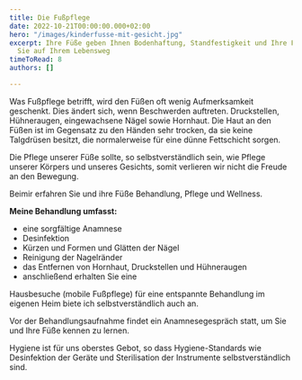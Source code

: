 ```yaml
---
title: Die Fußpflege
date: 2022-10-21T00:00:00.000+02:00
hero: "/images/kinderfusse-mit-gesicht.jpg"
excerpt: Ihre Füße geben Ihnen Bodenhaftung, Standfestigkeit und Ihre Füße begleiten
  Sie auf Ihrem Lebensweg
timeToRead: 8
authors: []

---
```

Was Fußpflege betrifft, wird den Füßen oft wenig Aufmerksamkeit geschenkt. Dies ändert sich, wenn Beschwerden auftreten. Druckstellen, Hühneraugen, eingewachsene Nägel sowie Hornhaut. Die Haut an den Füßen ist im Gegensatz zu den Händen sehr trocken, da sie keine Talgdrüsen besitzt, die normalerweise für eine dünne Fettschicht sorgen.

Die Pflege unserer Füße sollte, so selbstverständlich sein, wie Pflege unserer Körpers und unseres Gesichts, somit verlieren wir nicht die Freude an den Bewegung.

Beimir erfahren Sie und ihre Füße Behandlung, Pflege und Wellness.

**Meine Behandlung umfasst:**

* eine sorgfältige Anamnese
* Desinfektion
* Kürzen und Formen und Glätten der Nägel
* Reinigung der Nagelränder
* das Entfernen von Hornhaut, Druckstellen und Hühneraugen
* anschließend erhalten Sie eine

Hausbesuche (mobile Fußpflege) für eine entspannte Behandlung im eigenen Heim biete ich selbstverständlich auch an.

Vor der Behandlungsaufnahme findet ein Anamnesegespräch statt, um Sie und Ihre Füße kennen zu lernen.

Hygiene ist für uns oberstes Gebot, so dass Hygiene-Standards wie Desinfektion der Geräte und Sterilisation der Instrumente selbstverständlich sind.